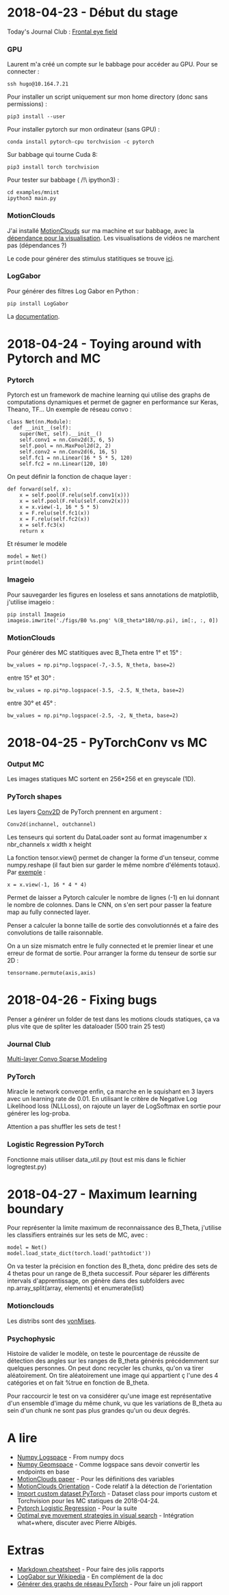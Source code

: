 # 2018-04-23 - Début du stage
Today's Journal Club : [Frontal eye field](https://www.frontiersin.org/articles/1a0.3389/fnint.2014.00066/full)
### GPU
Laurent m'a créé un compte sur le babbage pour accéder au GPU. Pour se connecter :

    ssh hugo@10.164.7.21

Pour installer un script uniquement sur mon home directory (donc sans permissions) :

    pip3 install --user

Pour installer pytorch sur mon ordinateur (sans GPU) :

    conda install pytorch-cpu torchvision -c pytorch

Sur babbage qui tourne Cuda 8:

    pip3 install torch torchvision

Pour tester sur babbage ( /!\ ipython3) :

    cd examples/mnist
    ipython3 main.py

### MotionClouds
J'ai installé [MotionClouds](http://motionclouds.invibe.net/) sur ma machine et sur babbage, avec la [dépendance pour la visualisation](http://vispy.org/installation.html).
Les visualisations de vidéos ne marchent pas (dépendances ?)

Le code pour générer des stimulus statitiques se trouve [ici](http://motionclouds.invibe.net/posts/static-motion-clouds.html#a-simple-application:-defining-a-set-of-stimuli-with-different-orientation-bandwidths).

### LogGabor
Pour générer des filtres Log Gabor en Python :

    pip install LogGabor

La [documentation](http://nbviewer.jupyter.org/github/bicv/LogGabor/blob/master/LogGabor.ipynb).


# 2018-04-24 - Toying around with Pytorch and MC
### Pytorch
Pytorch est un framework de machine learning qui utilise des graphs de computations dynamiques et permet de gagner en performance sur Keras, Theano, TF... Un exemple de réseau convo :

    class Net(nn.Module):
      def __init__(self):
        super(Net, self).__init__()
        self.conv1 = nn.Conv2d(3, 6, 5)
        self.pool = nn.MaxPool2d(2, 2)
        self.conv2 = nn.Conv2d(6, 16, 5)
        self.fc1 = nn.Linear(16 * 5 * 5, 120)
        self.fc2 = nn.Linear(120, 10)

On peut définir la fonction de chaque layer :

    def forward(self, x):
        x = self.pool(F.relu(self.conv1(x)))
        x = self.pool(F.relu(self.conv2(x)))
        x = x.view(-1, 16 * 5 * 5)
        x = F.relu(self.fc1(x))
        x = F.relu(self.fc2(x))
        x = self.fc3(x)
        return x
Et résumer le modèle

    model = Net()
    print(model)

### Imageio
Pour sauvegarder les figures en loseless et sans annotations de matplotlib, j'utilise imageio :

    pip install Imageio
    imageio.imwrite('./figs/B0 %s.png' %(B_theta*180/np.pi), im[:, :, 0])

### MotionClouds
Pour générer des MC statitiques avec B_Theta entre 1° et 15° :

    bw_values = np.pi*np.logspace(-7,-3.5, N_theta, base=2)

entre 15° et 30° :

    bw_values = np.pi*np.logspace(-3.5, -2.5, N_theta, base=2)

entre 30° et 45° :

    bw_values = np.pi*np.logspace(-2.5, -2, N_theta, base=2)

# 2018-04-25 - PyTorchConv vs MC
### Output MC
Les images statiques MC sortent en 256*256 et en greyscale (1D).

### PyTorch shapes
Les layers [Conv2D](http://pytorch.org/docs/master/nn.html) de PyTorch prennent en argument :

    Conv2d(inchannel, outchannel)

Les tenseurs qui sortent du DataLoader sont au format imagenumber x nbr_channels x width x height

La fonction tensor.view() permet de changer la forme d'un tenseur, comme numpy.reshape (il faut bien sur garder le même nombre d'éléments totaux). Par [exemple](https://stackoverflow.com/questions/42479902/how-view-method-works-for-tensor-in-torch) :

    x = x.view(-1, 16 * 4 * 4)

Permet de laisser a Pytorch calculer le nombre de lignes (-1) en lui donnant le nombre de colonnes. Dans le CNN, on s'en sert pour passer la feature map au fully connected layer.

Penser a calculer la bonne taille de sortie des convolutionnés et a faire des convolutions de taille raisonnable.

On a un size mismatch entre le fully connected et le premier linear et une erreur de format de sortie.
Pour arranger la forme du tenseur de sortie sur 2D :

    tensorname.permute(axis,axis)

# 2018-04-26 - Fixing bugs
Penser a générer un folder de test dans les motions clouds statiques, ça va plus vite que de spliter les dataloader (500 train 25 test)
### Journal Club
[Multi-layer Convo Sparse Modeling](https://arxiv.org/pdf/1708.08705.pdf)
### PyTorch
Miracle le network converge enfin, ça marche en le squishant en 3 layers avec un learning rate de 0.01. En utilisant le critère de Negative Log Likelihood loss (NLLLoss), on rajoute un layer de LogSoftmax en sortie pour générer les log-proba.

Attention a pas shuffler les sets de test !

### Logistic Regression PyTorch
Fonctionne mais utiliser data_util.py (tout est mis dans le fichier logregtest.py)

# 2018-04-27 - Maximum learning boundary
Pour représenter la limite maximum de reconnaissance des B_Theta, j'utilise les classifiers entrainés sur les sets de MC, avec :

    model = Net()
    model.load_state_dict(torch.load('pathtodict'))

On va tester la précision en fonction des B_theta, donc prédire des sets de 4 thetas pour un range de B_theta successif. Pour séparer les différents intervals d'apprentissage, on génère dans des subfolders avec np.array_split(array, elements) et enumerate(list)

### Motionclouds
Les distribs sont des [vonMises](https://www.wikiwand.com/en/Von_Mises_distribution).

### Psychophysic
Histoire de valider le modèle, on teste le pourcentage de réussite de détection des angles sur les ranges de B_theta générés précédemment sur quelques personnes. On peut donc recycler les chunks, qu'on va tirer aléatoirement. On tire aléatoirement une image qui appartient ç l'une des 4 catégories et on fait %true en fonction de B_theta.

Pour raccourcir le test on va considérer qu'une image est représentative d'un ensemble d'image du même chunk, vu que les variations de B_theta au sein d'un chunk ne sont pas plus grandes qu'un ou deux degrés.

# A lire
* [Numpy Logspace](https://docs.scipy.org/doc/numpy/reference/generated/numpy.logspace.html) - From numpy docs
* [Numpy Geomspace](https://docs.scipy.org/doc/numpy-1.14.0/reference/generated/numpy.geomspace.html) - Comme logspace sans devoir convertir les endpoints en base
* [MotionClouds paper](https://www.physiology.org/doi/pdf/10.1152/jn.00737.2011) - Pour les définitions des variables
* [MotionClouds Orientation](http://motionclouds.invibe.net/posts/static-motion-clouds.html#a-simple-application:-defining-a-set-of-stimuli-with-different-orientation-bandwidths) - Code relatif à la détection de l'orientation
* [Import custom dataset PyTorch](http://pytorch.org/tutorials/beginner/data_loading_tutorial.html) - Dataset class pour imports custom et Torchvision pour les MC statiques de 2018-04-24.
* [Pytorch Logistic Regression](https://github.com/vinhkhuc/PyTorch-Mini-Tutorials) - Pour la suite
* [Optimal eye movement strategies in visual search](https://liberalarts.utexas.edu/files/1516227) - Intégration what+where, discuter avec Pierre Albigés.

# Extras
* [Markdown cheatsheet](https://support.zendesk.com/hc/fr/articles/203691016-Formatage-de-texte-avec-Markdown) - Pour faire des jolis rapports
* [LogGabor sur Wikipedia](https://www.wikiwand.com/en/Log_Gabor_filter) - En complément de la doc
* [Générer des graphs de réseau PyTorch](https://github.com/szagoruyko/pytorchviz) - Pour faire un joli rapport
